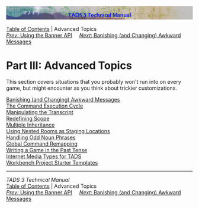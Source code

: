 ---
---
<div class="topbar">

<img src="topbar.jpg" data-border="0" />

</div>

<div class="nav">

<a href="toc.html" class="nav">Table of Contents</a> \| Advanced Topics  
<span class="navnp"><a href="t3banner.html" class="nav"><em>Prev:</em> Using the Banner
API</a>    
<a href="t3banish.html" class="nav"><em>Next:</em> Banishing (and
Changing) Awkward Messages</a>     </span>

</div>

<div class="main">

# Part III: Advanced Topics

This section covers situations that you probably won't run into on every
game, but might encounter as you think about trickier customizations.

<div class="sectoc">

[Banishing (and Changing) Awkward Messages](t3banish.html)  
[The Command Execution Cycle](t3cycle.html)  
[Manipulating the Transcript](t3transcript.html)  
[Redefining Scope](t3scope.html)  
[Multiple Inheritance](t3mi.html)  
[Using Nested Rooms as Staging Locations](t3staging.html)  
[Handling Odd Noun Phrases](t3odd_noun.html)  
[Global Command Remapping](t3globalremap.html)  
[Writing a Game in the Past Tense](t3past.html)  
[Internet Media Types for TADS](mediatypes.html)  
[Workbench Project Starter Templates](t3projectStarters.html)  

</div>

</div>

------------------------------------------------------------------------

<div class="navb">

*TADS 3 Technical Manual*  
<a href="toc.html" class="nav">Table of Contents</a> \| Advanced Topics  
<span class="navnp"><a href="t3banner.html" class="nav"><em>Prev:</em> Using the Banner
API</a>    
<a href="t3banish.html" class="nav"><em>Next:</em> Banishing (and
Changing) Awkward Messages</a>     </span>

</div>
